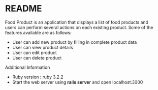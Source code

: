 # README

Food Product is an application that displays a list of food products and users can perform several actions on each existing product. Some of the features available are as follows:

* User can add new product by filling in complete product data
* User can view product details
* User can edit product
* User can delete product

Additional Information

* Ruby version : ruby 3.2.2
* Start the web server using **rails server** and open localhost:3000

